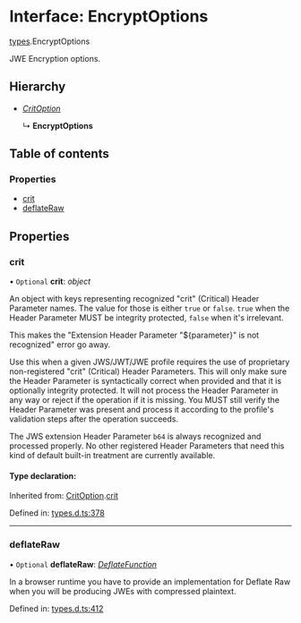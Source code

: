 # Interface: EncryptOptions

[types](../modules/types.md).EncryptOptions

JWE Encryption options.

## Hierarchy

* [*CritOption*](types.critoption.md)

  ↳ **EncryptOptions**

## Table of contents

### Properties

- [crit](types.encryptoptions.md#crit)
- [deflateRaw](types.encryptoptions.md#deflateraw)

## Properties

### crit

• `Optional` **crit**: *object*

An object with keys representing recognized "crit" (Critical) Header Parameter
names. The value for those is either `true` or `false`. `true` when the
Header Parameter MUST be integrity protected, `false` when it's irrelevant.

This makes the "Extension Header Parameter "${parameter}" is not recognized"
error go away.

Use this when a given JWS/JWT/JWE profile requires the use of proprietary
non-registered "crit" (Critical) Header Parameters. This will only make sure
the Header Parameter is syntactically correct when provided and that it is
optionally integrity protected. It will not process the Header Parameter in
any way or reject if the operation if it is missing. You MUST still
verify the Header Parameter was present and process it according to the
profile's validation steps after the operation succeeds.

The JWS extension Header Parameter `b64` is always recognized and processed
properly. No other registered Header Parameters that need this kind of
default built-in treatment are currently available.

#### Type declaration:

Inherited from: [CritOption](types.critoption.md).[crit](types.critoption.md#crit)

Defined in: [types.d.ts:378](https://github.com/panva/jose/blob/v3.11.1/src/types.d.ts#L378)

___

### deflateRaw

• `Optional` **deflateRaw**: [*DeflateFunction*](types.deflatefunction.md)

In a browser runtime you have to provide an implementation for Deflate Raw
when you will be producing JWEs with compressed plaintext.

Defined in: [types.d.ts:412](https://github.com/panva/jose/blob/v3.11.1/src/types.d.ts#L412)
